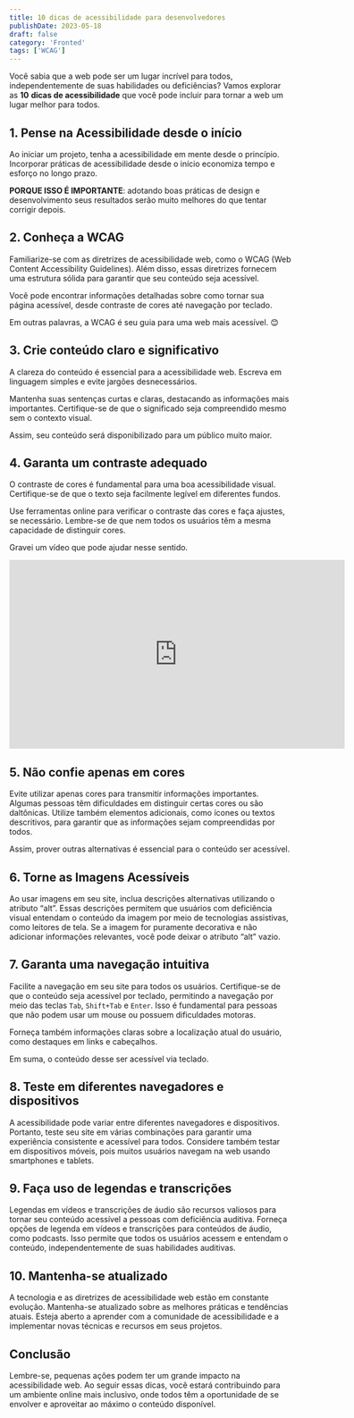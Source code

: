 ```yaml
---
title: 10 dicas de acessibilidade para desenvolvedores
publishDate: 2023-05-18
draft: false
category: 'Fronted'
tags: ['WCAG']
---
```


Você sabia que a web pode ser um lugar incrível para todos, independentemente de suas habilidades ou deficiências? Vamos explorar as **10** **dicas de acessibilidade** que você pode incluir para tornar a web um lugar melhor para todos.

## 1\. Pense na Acessibilidade desde o início

Ao iniciar um projeto, tenha a acessibilidade em mente desde o princípio. Incorporar práticas de acessibilidade desde o início economiza tempo e esforço no longo prazo.

**PORQUE ISSO É IMPORTANTE**: adotando boas práticas de design e desenvolvimento seus resultados serão muito melhores do que tentar corrigir depois.

## 2\. Conheça a WCAG

Familiarize-se com as diretrizes de acessibilidade web, como o WCAG (Web Content Accessibility Guidelines). Além disso, essas diretrizes fornecem uma estrutura sólida para garantir que seu conteúdo seja acessível.

Você pode encontrar informações detalhadas sobre como tornar sua página acessível, desde contraste de cores até navegação por teclado.

Em outras palavras, a WCAG é seu guia para uma web mais acessível. 😊

## 3\. Crie conteúdo claro e significativo

A clareza do conteúdo é essencial para a acessibilidade web. Escreva em linguagem simples e evite jargões desnecessários.

Mantenha suas sentenças curtas e claras, destacando as informações mais importantes. Certifique-se de que o significado seja compreendido mesmo sem o contexto visual.

Assim, seu conteúdo será disponibilizado para um público muito maior.

## 4\. Garanta um contraste adequado

O contraste de cores é fundamental para uma boa acessibilidade visual. Certifique-se de que o texto seja facilmente legível em diferentes fundos.

Use ferramentas online para verificar o contraste das cores e faça ajustes, se necessário. Lembre-se de que nem todos os usuários têm a mesma capacidade de distinguir cores.

Gravei um vídeo que pode ajudar nesse sentido.

<iframe loading="lazy" title="Como validar contraste com o Accessible Colors" width="600" height="338" src="https://www.youtube.com/embed/sGwijH-rVHo?feature=oembed" frameborder="0" allow="accelerometer; autoplay; clipboard-write; encrypted-media; gyroscope; picture-in-picture; web-share" referrerpolicy="strict-origin-when-cross-origin" allowfullscreen=""></iframe>

## 5\. Não confie apenas em cores

Evite utilizar apenas cores para transmitir informações importantes. Algumas pessoas têm dificuldades em distinguir certas cores ou são daltônicas. Utilize também elementos adicionais, como ícones ou textos descritivos, para garantir que as informações sejam compreendidas por todos.

Assim, prover outras alternativas é essencial para o conteúdo ser acessível.

## 6\. Torne as Imagens Acessíveis

Ao usar imagens em seu site, inclua descrições alternativas utilizando o atributo “alt”. Essas descrições permitem que usuários com deficiência visual entendam o conteúdo da imagem por meio de tecnologias assistivas, como leitores de tela. Se a imagem for puramente decorativa e não adicionar informações relevantes, você pode deixar o atributo “alt” vazio.

## 7\. Garanta uma navegação intuitiva

Facilite a navegação em seu site para todos os usuários. Certifique-se de que o conteúdo seja acessível por teclado, permitindo a navegação por meio das teclas `Tab`, `Shift+Tab` e `Enter`. Isso é fundamental para pessoas que não podem usar um mouse ou possuem dificuldades motoras.

Forneça também informações claras sobre a localização atual do usuário, como destaques em links e cabeçalhos.

Em suma, o conteúdo desse ser acessível via teclado.

## 8\. Teste em diferentes navegadores e dispositivos

A acessibilidade pode variar entre diferentes navegadores e dispositivos. Portanto, teste seu site em várias combinações para garantir uma experiência consistente e acessível para todos. Considere também testar em dispositivos móveis, pois muitos usuários navegam na web usando smartphones e tablets.

## 9\. Faça uso de legendas e transcrições

Legendas em vídeos e transcrições de áudio são recursos valiosos para tornar seu conteúdo acessível a pessoas com deficiência auditiva. Forneça opções de legenda em vídeos e transcrições para conteúdos de áudio, como podcasts. Isso permite que todos os usuários acessem e entendam o conteúdo, independentemente de suas habilidades auditivas.

## 10\. Mantenha-se atualizado

A tecnologia e as diretrizes de acessibilidade web estão em constante evolução. Mantenha-se atualizado sobre as melhores práticas e tendências atuais. Esteja aberto a aprender com a comunidade de acessibilidade e a implementar novas técnicas e recursos em seus projetos.

## Conclusão

Lembre-se, pequenas ações podem ter um grande impacto na acessibilidade web. Ao seguir essas dicas, você estará contribuindo para um ambiente online mais inclusivo, onde todos têm a oportunidade de se envolver e aproveitar ao máximo o conteúdo disponível.
